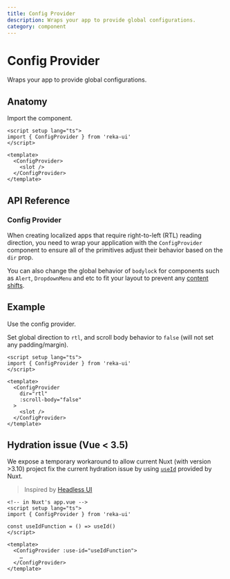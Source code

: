 ```yaml
---
title: Config Provider
description: Wraps your app to provide global configurations.
category: component
---
```


# Config Provider

<Description>
Wraps your app to provide global configurations.
</Description>

<Highlights
  :features="[
    'Enables all primitives to inherit global reading direction.',
    'Enables changing the behavior of scroll body when setting body lock.',
    'Much more controls to prevent layout shifts.',
  ]"
/>

## Anatomy

Import the component.

```vue
<script setup lang="ts">
import { ConfigProvider } from 'reka-ui'
</script>

<template>
  <ConfigProvider>
    <slot />
  </ConfigProvider>
</template>
```

## API Reference

### Config Provider

When creating localized apps that require right-to-left (RTL) reading direction, you need to wrap your application with the `ConfigProvider` component to ensure all of the primitives adjust their behavior based on the `dir` prop.

You can also change the global behavior of `bodylock` for components such as `Alert`, `DropdownMenu` and etc to fit your layout to prevent any [content shifts](https://github.com/unovue/reka-ui/issues/385).

<!-- @include: @/meta/ConfigProvider.md -->

## Example

Use the config provider.

Set global direction to `rtl`, and scroll body behavior to `false` (will not set any padding/margin).

```vue
<script setup lang="ts">
import { ConfigProvider } from 'reka-ui'
</script>

<template>
  <ConfigProvider
    dir="rtl"
    :scroll-body="false"
  >
    <slot />
  </ConfigProvider>
</template>
```

## Hydration issue (Vue < 3.5)

We expose a temporary workaround to allow current Nuxt (with version >3.10) project fix the current hydration issue by using [`useId`](https://nuxt.com/docs/api/composables/use-id) provided by Nuxt.

> Inspired by [Headless UI](https://github.com/tailwindlabs/headlessui/pull/2959)

 ```vue
 <!-- in Nuxt's app.vue -->
<script setup lang="ts">
import { ConfigProvider } from 'reka-ui'

const useIdFunction = () => useId()
</script>

<template>
   <ConfigProvider :use-id="useIdFunction">
     …
   </ConfigProvider>
</template>
```
